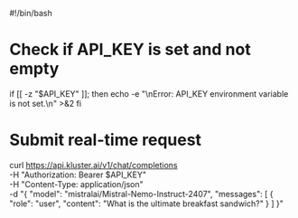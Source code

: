 <!-- filepath: /Users/franzuzz/code/kluster-mkdocs/kluster-docs/.snippets/code/get-started/start-building/real-time/real-time-mistral-nemo-instruct-2407.md -->
#!/bin/bash

# Check if API_KEY is set and not empty
if [[ -z "$API_KEY" ]]; then
    echo -e "\nError: API_KEY environment variable is not set.\n" >&2
fi

# Submit real-time request
curl https://api.kluster.ai/v1/chat/completions \
    -H "Authorization: Bearer $API_KEY" \
    -H "Content-Type: application/json" \
    -d "{
            \"model\": \"mistralai/Mistral-Nemo-Instruct-2407\", 
            \"messages\": [
                { 
                    \"role\": \"user\", 
                    \"content\": \"What is the ultimate breakfast sandwich?\"
                }
            ]
        }"
